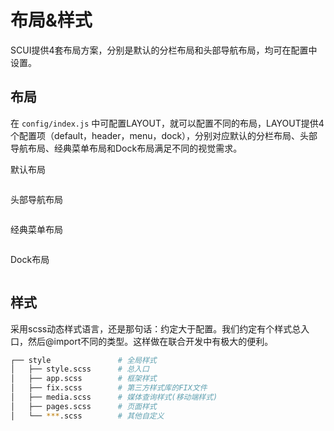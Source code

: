 # 布局&样式
SCUI提供4套布局方案，分别是默认的分栏布局和头部导航布局，均可在配置中设置。

## 布局
在 ```config/index.js``` 中可配置LAYOUT，就可以配置不同的布局，LAYOUT提供4个配置项（default，header，menu，dock），分别对应默认的分栏布局、头部导航布局、经典菜单布局和Dock布局满足不同的视觉需求。

默认布局

<img :src="$withBase('/demo1.jpg')">

头部导航布局

<img :src="$withBase('/demo2.jpg')">

经典菜单布局

<img :src="$withBase('/demo3.jpg')">

Dock布局

<img :src="$withBase('/demo4.jpg')">

## 样式
采用scss动态样式语言，还是那句话：约定大于配置。我们约定有个样式总入口，然后@import不同的类型。这样做在联合开发中有极大的便利。
``` sh
┌── style				# 全局样式
│	├── style.scss		# 总入口
│	├── app.scss		# 框架样式
│	├── fix.scss		# 第三方样式库的FIX文件
│	├── media.scss		# 媒体查询样式(移动端样式)
│	├── pages.scss		# 页面样式
│	└── ***.scss		# 其他自定义
```